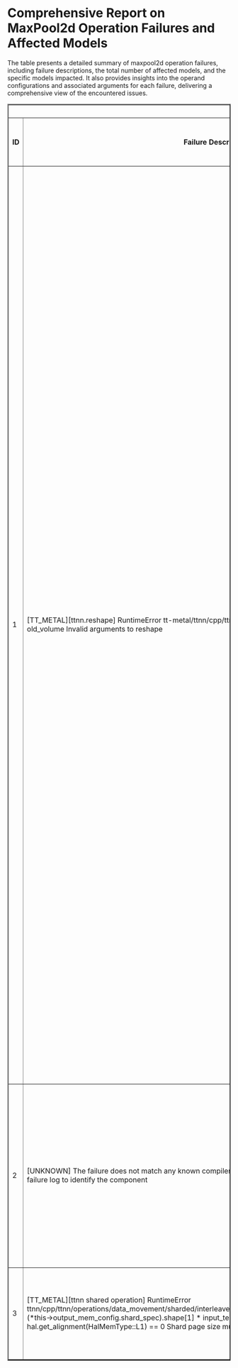 <h1>Comprehensive Report on MaxPool2d Operation Failures and Affected Models</h1>
<p>The table presents a detailed summary of maxpool2d operation failures, including failure descriptions, the total number of affected models, and the specific models impacted. It also provides insights into the operand configurations and associated arguments for each failure, delivering a comprehensive view of the encountered issues.</p>
<table border="2">
	<thead>
		<tr style="text-align: center;">
			<th colspan="5">Failure Insight and Impacted Models</th>
			<th colspan="2">Maxpool2D Operation Details</th>
		</tr>
		<tr style="text-align: center;">
			<th>ID</th>
			<th>Failure Description</th>
			<th>Total Number of Models Affected</th>
			<th>Number of Models Affected</th>
			<th>Affected Models</th>
			<th>Operands</th>
			<th>Arguments</th>
		</tr>
	</thead>
	<tbody>
		<tr>
			<td rowspan="10">1</td>
			<td rowspan="10">[TT_METAL][ttnn.reshape] RuntimeError tt-metal/ttnn/cpp/ttnn/tensor/tensor_utils.cpp new_volume == old_volume Invalid arguments to reshape</td>
			<td rowspan="10">22</td>
			<td>5</td>
			<td><ul><li>pt_vovnet_vovnet39_obj_det_osmr</li><li>pt_vovnet_ese_vovnet19b_dw_obj_det_torchhub</li><li>pt_vovnet_vovnet57_obj_det_osmr</li><li>pt_vovnet_ese_vovnet99b_obj_det_torchhub</li><li>pt_vovnet_ese_vovnet39b_obj_det_torchhub</li></ul></td>
			<td>Operand(type=Activation, shape=(1, 256, 56, 56), dtype=float32)</td>
			<td>kernel_size : 3<br>stride : 2<br>padding : [0, 0, 0, 0]<br>dilation : 1<br>ceil_mode : True<br>channel_last : 0</td>
		</tr>
		<tr>
			<td>5</td>
			<td><ul><li>pt_vovnet_vovnet39_obj_det_osmr</li><li>pt_vovnet_ese_vovnet19b_dw_obj_det_torchhub</li><li>pt_vovnet_vovnet57_obj_det_osmr</li><li>pt_vovnet_ese_vovnet99b_obj_det_torchhub</li><li>pt_vovnet_ese_vovnet39b_obj_det_torchhub</li></ul></td>
			<td>Operand(type=Activation, shape=(1, 512, 28, 28), dtype=float32)</td>
			<td>kernel_size : 3<br>stride : 2<br>padding : [0, 0, 0, 0]<br>dilation : 1<br>ceil_mode : True<br>channel_last : 0</td>
		</tr>
		<tr>
			<td>5</td>
			<td><ul><li>pt_vovnet_vovnet39_obj_det_osmr</li><li>pt_vovnet_ese_vovnet19b_dw_obj_det_torchhub</li><li>pt_vovnet_vovnet57_obj_det_osmr</li><li>pt_vovnet_ese_vovnet99b_obj_det_torchhub</li><li>pt_vovnet_ese_vovnet39b_obj_det_torchhub</li></ul></td>
			<td>Operand(type=Activation, shape=(1, 768, 14, 14), dtype=float32)</td>
			<td>kernel_size : 3<br>stride : 2<br>padding : [0, 0, 0, 0]<br>dilation : 1<br>ceil_mode : True<br>channel_last : 0</td>
		</tr>
		<tr>
			<td>1</td>
			<td><ul><li>pt_alexnet_base_img_cls_osmr</li></ul></td>
			<td>Operand(type=Activation, shape=(1, 96, 54, 54), dtype=float32)</td>
			<td>kernel_size : 3<br>stride : 2<br>padding : [0, 0, 0, 0]<br>dilation : 1<br>ceil_mode : True<br>channel_last : 0</td>
		</tr>
		<tr>
			<td>1</td>
			<td><ul><li>pt_googlenet_base_img_cls_torchvision</li></ul></td>
			<td>Operand(type=Activation, shape=(1, 64, 112, 112), dtype=float32)</td>
			<td>kernel_size : 3<br>stride : 2<br>padding : [0, 0, 0, 0]<br>dilation : 1<br>ceil_mode : True<br>channel_last : 0</td>
		</tr>
		<tr>
			<td>1</td>
			<td><ul><li>pt_googlenet_base_img_cls_torchvision</li></ul></td>
			<td>Operand(type=Activation, shape=(1, 192, 56, 56), dtype=float32)</td>
			<td>kernel_size : 3<br>stride : 2<br>padding : [0, 0, 0, 0]<br>dilation : 1<br>ceil_mode : True<br>channel_last : 0</td>
		</tr>
		<tr>
			<td>1</td>
			<td><ul><li>pt_vovnet_vovnet27s_obj_det_osmr</li></ul></td>
			<td>Operand(type=Activation, shape=(1, 256, 28, 28), dtype=float32)</td>
			<td>kernel_size : 3<br>stride : 2<br>padding : [0, 0, 0, 0]<br>dilation : 1<br>ceil_mode : True<br>channel_last : 0</td>
		</tr>
		<tr>
			<td>1</td>
			<td><ul><li>pt_googlenet_base_img_cls_torchvision</li></ul></td>
			<td>Operand(type=Activation, shape=(1, 480, 28, 28), dtype=float32)</td>
			<td>kernel_size : 3<br>stride : 2<br>padding : [0, 0, 0, 0]<br>dilation : 1<br>ceil_mode : True<br>channel_last : 0</td>
		</tr>
		<tr>
			<td>1</td>
			<td><ul><li>pt_vovnet_vovnet27s_obj_det_osmr</li></ul></td>
			<td>Operand(type=Activation, shape=(1, 128, 56, 56), dtype=float32)</td>
			<td>kernel_size : 3<br>stride : 2<br>padding : [0, 0, 0, 0]<br>dilation : 1<br>ceil_mode : True<br>channel_last : 0</td>
		</tr>
		<tr>
			<td>1</td>
			<td><ul><li>pt_vovnet_vovnet27s_obj_det_osmr</li></ul></td>
			<td>Operand(type=Activation, shape=(1, 384, 14, 14), dtype=float32)</td>
			<td>kernel_size : 3<br>stride : 2<br>padding : [0, 0, 0, 0]<br>dilation : 1<br>ceil_mode : True<br>channel_last : 0</td>
		</tr>
		<tr>
			<td rowspan="2">2</td>
			<td rowspan="2">[UNKNOWN] The failure does not match any known compiler component exception rules. Please review the failure log to identify the component</td>
			<td rowspan="2">2</td>
			<td>1</td>
			<td><ul><li>pt_googlenet_base_img_cls_torchvision</li></ul></td>
			<td>Operand(type=Activation, shape=(1, 528, 14, 14), dtype=float32)</td>
			<td>kernel_size : 3<br>stride : 1<br>padding : [1, 1, 1, 1]<br>dilation : 1<br>ceil_mode : True<br>channel_last : 0</td>
		</tr>
		<tr>
			<td>1</td>
			<td><ul><li>pt_xception_xception_img_cls_timm</li></ul></td>
			<td>Operand(type=Activation, shape=(1, 728, 37, 37), dtype=float32)</td>
			<td>kernel_size : 3<br>stride : 2<br>padding : [1, 1, 1, 1]<br>dilation : 1<br>ceil_mode : False<br>channel_last : 0</td>
		</tr>
		<tr>
			<td rowspan="1">3</td>
			<td rowspan="1">[TT_METAL][ttnn shared operation] RuntimeError ttnn/cpp/ttnn/operations/data_movement/sharded/interleaved_to_sharded/device/interleaved_to_sharded_op.cpp (*this->output_mem_config.shard_spec).shape[1] * input_tensor.element_size() % hal.get_alignment(HalMemType::L1) == 0 Shard page size must currently have L1 aligned page size</td>
			<td rowspan="1">1</td>
			<td>1</td>
			<td><ul><li>pt_autoencoder_conv_img_enc_github</li></ul></td>
			<td>Operand(type=Activation, shape=(1, 4, 14, 14), dtype=float32)</td>
			<td>kernel_size : 2<br>stride : 2<br>padding : [0, 0, 0, 0]<br>dilation : 1<br>ceil_mode : False<br>channel_last : 0</td>
		</tr>
	</tbody>
</table>
